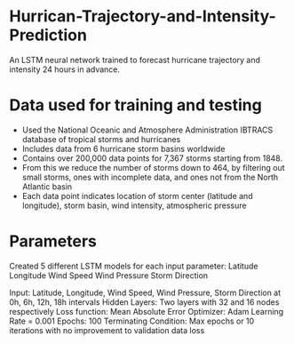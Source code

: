 # Hurrican-Trajectory-and-Intensity-Prediction
An LSTM neural network trained to forecast hurricane trajectory and intensity 24 hours in advance.

# Data used for training and testing
- Used the National Oceanic and Atmosphere Administration IBTRACS database of tropical storms and hurricanes
- Includes data from 6 hurricane storm basins worldwide 
- Contains over 200,000 data points for 7,367 storms starting from 1848.
- From this we reduce the number of storms down to 464, by filtering out small storms, ones with incomplete data, and ones not from the North Atlantic basin
- Each data point indicates location of storm center (latitude and longitude), storm basin, wind intensity, atmospheric pressure

# Parameters
Created 5 different LSTM models for each input parameter:
Latitude
Longitude
Wind Speed
Wind Pressure
Storm Direction

Input: Latitude, Longitude, Wind Speed, Wind Pressure, Storm Direction at 0h, 6h, 12h, 18h intervals
Hidden Layers: Two layers with 32 and 16 nodes respectively
Loss function: Mean Absolute Error
Optimizer: Adam
Learning Rate = 0.001
Epochs: 100
Terminating Condition: Max epochs or 10 iterations with no improvement to validation data loss

